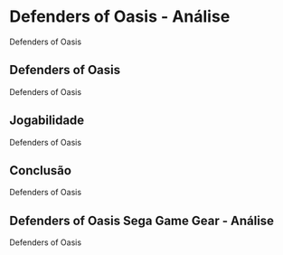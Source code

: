 ---
---

# Defenders of Oasis - Análise

Defenders of Oasis

## Defenders of Oasis

Defenders of Oasis

## Jogabilidade

Defenders of Oasis

## Conclusão

Defenders of Oasis

## Defenders of Oasis Sega Game Gear - Análise

Defenders of Oasis
